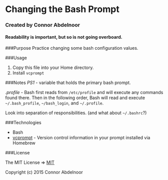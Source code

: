 # Changing the Bash Prompt
### Created by Connor Abdelnoor
#### Readability is important, but so is not going overboard.

###Purpose
Practice changing some bash configuration values.

###Usage
1. Copy this file into your Home directory.
2. Install `vcprompt`

###Notes
*PS1* - variable that holds the primary bash prompt.

*.profile* - Bash first reads from `/etc/profile` and will execute any commands found there. Then in the following order, Bash will read and execute `~/.bash_profile`, `~/bash_login`, and `~/.profile`.

Look into separation of responsibilities. (and what about `~/.bashrc`?)


###Technologies

* Bash
* [vcprompt](https://github.com/djl/vcprompt) - Version control information in your prompt installed via Homebrew

###License

The MIT License => [MIT](https://gist.github.com/abdcon02/0a856bcb7bf738ebc1ee)

Copyright (c) 2015 Connor Abdelnoor